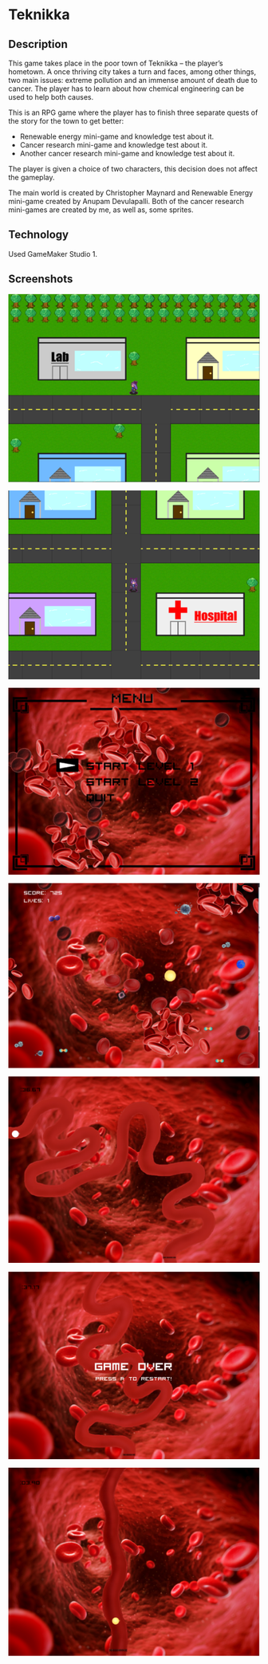 # Teknikka

## Description
This game takes place in the poor town of Teknikka – the player’s hometown. A once thriving city takes a turn and faces, among other things, two main issues: extreme pollution and an immense amount of death due to cancer. The player has to learn about how chemical engineering can be used to help both causes.

This is an RPG game where the player has to finish three separate quests of the story for the town to get better: 
* Renewable energy mini-game and knowledge test about it. 
* Cancer research mini-game and knowledge test about it. 
* Another cancer research mini-game and knowledge test about it. 

The player is given a choice of two characters, this decision does not affect the gameplay. 

The main world is created by Christopher Maynard and Renewable Energy mini-game created by Anupam Devulapalli. Both of the cancer research mini-games are created by me, as well as, some sprites. 

## Technology
Used GameMaker Studio 1. 

## Screenshots
![World1.1](https://github.com/anastasiaeg/Teknikka/blob/master/Screenshots/World1.1.PNG)

![World1.2](https://github.com/anastasiaeg/Teknikka/blob/master/Screenshots/World1.2.PNG)

![MiniGame1.1](https://github.com/anastasiaeg/Teknikka/blob/master/Screenshots/MiniGame1.1.png)

![MiniGame1.2](https://github.com/anastasiaeg/Teknikka/blob/master/Screenshots/MiniGame1.2.png)

![MiniGame2.1](https://github.com/anastasiaeg/Teknikka/blob/master/Screenshots/MiniGame2.1.png)

![MiniGame2.2](https://github.com/anastasiaeg/Teknikka/blob/master/Screenshots/MiniGame2.2.png)

![MiniGame2.3](https://github.com/anastasiaeg/Teknikka/blob/master/Screenshots/MiniGame2.3.png)